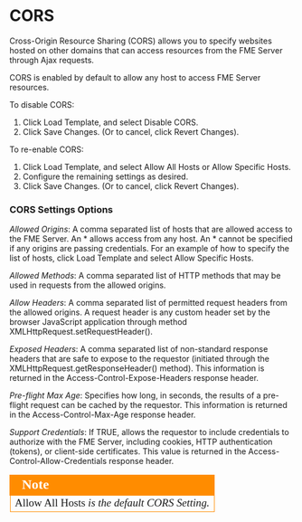 # CORS #

Cross-Origin Resource Sharing (CORS) allows you to specify websites hosted on other domains that can access resources from the FME Server through Ajax requests.

CORS is enabled by default to allow any host to access FME Server resources.
 
To disable CORS:

1. Click Load Template, and select Disable CORS.
2. Click Save Changes. (Or to cancel, click Revert Changes).

To re-enable CORS:

1. Click Load Template, and select Allow All Hosts or Allow Specific Hosts.
2. Configure the remaining settings as desired.
3. Click Save Changes. (Or to cancel, click Revert Changes).

### CORS Settings Options ###

*Allowed Origins*: A comma separated list of hosts that are allowed access to the FME Server. An * allows access from any host. An * cannot be specified if any origins are passing credentials. For an example of how to specify the list of hosts, click Load Template and select Allow Specific Hosts.

*Allowed Methods*: A comma separated list of HTTP methods that may be used in requests from the allowed origins.

*Allow Headers*: A comma separated list of permitted request headers from the allowed origins. A request header is any custom header set by the browser JavaScript application through method XMLHttpRequest.setRequestHeader().

*Exposed Headers*: A comma separated list of non-standard response headers that are safe to expose to the requestor (initiated through the XMLHttpRequest.getResponseHeader() method). This information is returned in the Access-Control-Expose-Headers response header.

*Pre-flight Max Age*: Specifies how long, in seconds, the results of a pre-flight request can be cached by the requestor. This information is returned in the Access-Control-Max-Age response header.

*Support Credentials*: If TRUE, allows the requestor to include credentials to authorize with the FME Server, including cookies, HTTP authentication (tokens), or client-side certificates. This value is returned in the Access-Control-Allow-Credentials response header.

<!--Tip Section--> 

<table style="border-spacing: 0px">
<tr>
<td style="vertical-align:middle;background-color:darkorange;border: 2px solid darkorange">
<i class="fa fa-info-circle fa-lg fa-pull-left fa-fw" style="color:white;padding-right: 12px;vertical-align:text-top"></i>
<span style="color:white;font-size:x-large;font-weight: bold;font-family:serif">Note</span>
</td>
</tr>

<tr>
<td style="border: 1px solid darkorange">
<span style="font-family:serif; font-style:bold; font-size:larger">
Allow All Hosts 
<span style="font-family:serif; font-style:italic;">is the default CORS Setting.
</span>
</td>
</tr>
</table>